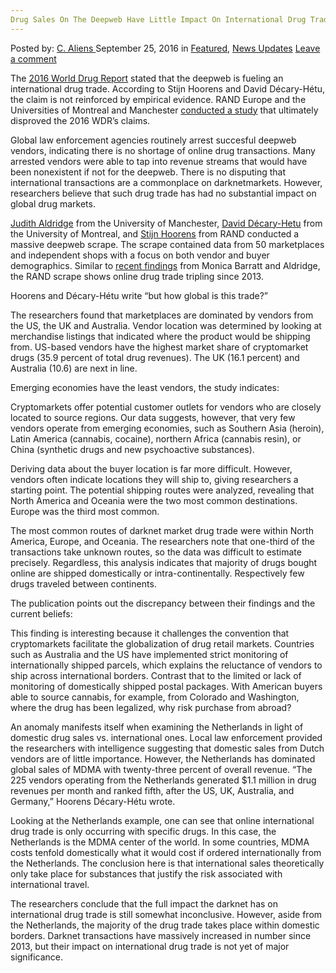```yaml
---
Drug Sales On The Deepweb Have Little Impact On International Drug Trade
---
```

<article class="post-listing post-15542 post type-post status-publish format-standard has-post-thumbnail hentry  tag-deepweb tag-impact tag-international tag-sales tag-trade">
    <div class="post-inner">
        <span>Posted by: <a href="https://www.deepdotweb.com/author/caliens/" title="">C. Aliens </a></span>
    <span>September 25, 2016</span>
    <span>in <a href="https://www.deepdotweb.com/category/deepdot-news/" rel="category tag">Featured</a>, <a href="https://www.deepdotweb.com/category/news-updates/" rel="category tag">News Updates</a></span>
    <span><a href="https://www.deepdotweb.com/2016/09/25/drug-sales-deepweb-little-impact-international-drug-trade/#respond">Leave a comment</a></span>
    </p>
    <div class="clear"></div>
    <div class="entry">
    <p>The <a href="http://www.unodc.org/doc/wdr2016/WORLD_DRUG_REPORT_2016_web.pdf">2016 World Drug Report</a> stated that the deepweb is fueling an international drug trade. According to Stijn <a id="post-15542-__DdeLink__66_1294385721"></a><a id="post-15542-__DdeLink__8_1294385721"></a><a id="post-15542-__DdeLink__27_1294385721"></a>Hoorens and David <a id="post-15542-__DdeLink__10_1294385721"></a><a id="post-15542-__DdeLink__29_1294385721"></a>Décary-Hétu, the claim is not reinforced by empirical evidence. RAND Europe and the Universities of Montreal and Manchester <a href="http://www.rand.org/randeurope/research/projects/online-drugs-trade-trafficking.html">conducted a study</a> that ultimately disproved the 2016 WDR’s claims.</p>
    <p>Global law enforcement agencies routinely arrest succesful deepweb vendors, indicating there is no shortage of online drug transactions. Many arrested vendors were able to tap into revenue streams that would have been nonexistent if not for the deepweb. There is no disputing that international transactions are a commonplace on darknetmarkets. However, researchers believe that such drug trade has had no substantial impact on global drug markets.</p>
    <p><a href="http://www.manchester.ac.uk/research/judith.aldridge/">Judith Aldridge</a> from the University of Manchester, <a href="http://venturebeat.com/author/david-decary-hetu/">David Décary-Hetu</a> from the University of Montreal, and <a href="http://www.rand.org/about/people/h/hoorens_stijn.html">Stijn Hoorens</a> from RAND conducted a massive deepweb scrape. The scrape contained data from 50 marketplaces and independent shops with a focus on both vendor and buyer demographics. Similar to <a href="https://www.deepdotweb.com/2016/09/06/everything-always-wanted-know-drug-cryptomarkets/">recent findings</a> from Monica Barratt and Aldridge, the RAND scrape shows online drug trade tripling since 2013.</p>
    <p>Hoorens and Décary-Hétu write “but how global is this trade?”</p>
    <p>The researchers found that marketplaces are dominated by vendors from the US, the UK and Australia. Vendor location was determined by looking at merchandise listings that indicated where the product would be shipping from. US-based vendors have the highest market share of cryptomarket drugs (35.9 percent of total drug revenues). The UK (16.1 percent) and Australia (10.6) are next in line.</p>
    <p>Emerging economies have the least vendors, the study indicates:</p>
    <p>Cryptomarkets offer potential customer outlets for vendors who are closely located to source regions. Our data suggests, however, that very few vendors operate from emerging economies, such as Southern Asia (heroin), Latin America (cannabis, cocaine), northern Africa (cannabis resin), or China (synthetic drugs and new psychoactive substances).</p>
    <p>Deriving data about the buyer location is far more difficult. However, vendors often indicate locations they will ship to, giving researchers a starting point. The potential shipping routes were analyzed, revealing that North America and Oceania were the two most common destinations. Europe was the third most common.</p>
    <p>The most common routes of darknet market drug trade were within North America, Europe, and Oceania. The researchers note that one-third of the transactions take unknown routes, so the data was difficult to estimate precisely. Regardless, this analysis indicates that majority of drugs bought online are s<a id="post-15542-__DdeLink__43_12943857211"></a>hipped domestically or intra-continentally. Respectively few drugs traveled between continents.</p>
    <p>The publication points out the discrepancy between their findings and the current beliefs:</p>
    <p>This finding is interesting because it challenges the convention that cryptomarkets facilitate the globalization of drug retail markets. Countries such as Australia and the US have implemented strict monitoring of internationally shipped parcels, which explains the reluctance of vendors to ship across international borders. Contrast that to the limited or lack of monitoring of domestically shipped postal packages. With American buyers able to source cannabis, for example, from Colorado and Washington, where the drug has been legalized, why risk purchase from abroad?</p>
    <p>An anomaly manifests itself when examining the Netherlands in light of domestic drug sales vs. international ones. Local law enforcement provided the researchers with intelligence suggesting that domestic sales from Dutch vendors are of little importance. However, the Netherlands has dominated global sales of MDMA with twenty-three percent of overall revenue. “The 225 vendors operating from the Netherlands generated $1.1 million in drug revenues per month and ranked fifth, after the US, UK, Australia, and Germany,” <a id="post-15542-__DdeLink__8_12943857211"></a><a id="post-15542-__DdeLink__27_12943857211"></a>Hoorens <a id="post-15542-__DdeLink__10_12943857211"></a><a id="post-15542-__DdeLink__29_12943857211"></a>Décary-Hétu wrote.</p>
    <p>Looking at the Netherlands example, one can see that online international drug trade is only occurring with specific drugs. In this case, the Netherlands is the MDMA center of the world. In some countries, MDMA costs tenfold domestically what it would cost if ordered internationally from the Netherlands. The conclusion here is that international sales <a id="post-15542-__DdeLink__100_1294385721"></a>theoretically only take place for substances that justify the risk associated with international travel.</p>
    <p>The researchers conclude that the full impact the darknet has on international drug trade is still somewhat inconclusive. However, aside from the Netherlands, the majority of the drug trade takes place within domestic borders. Darknet transactions have massively increased in number since 2013, but their impact on international drug trade is not yet of major significance.</p>
    </div>
    <span style="display:none"><a href="https://www.deepdotweb.com/tag/deepweb/" rel="tag">deepweb</a>  <a href="https://www.deepdotweb.com/tag/impact/" rel="tag">impact</a> <a href="https://www.deepdotweb.com/tag/international/" rel="tag">international</a> <a href="https://www.deepdotweb.com/tag/sales/" rel="tag">sales</a> <a href="https://www.deepdotweb.com/tag/trade/" rel="tag">trade</a></span> <span style="display:none" class="updated">2016-09-25</span>
    <div style="display:none" class="vcard author" itemprop="author" itemscope itemtype="http://schema.org/Person"><strong class="fn" itemprop="name"><a href="https://www.deepdotweb.com/author/caliens/" title="Posts by C. Aliens" rel="author">C. Aliens</a></strong></div>
    </div>
</article>

